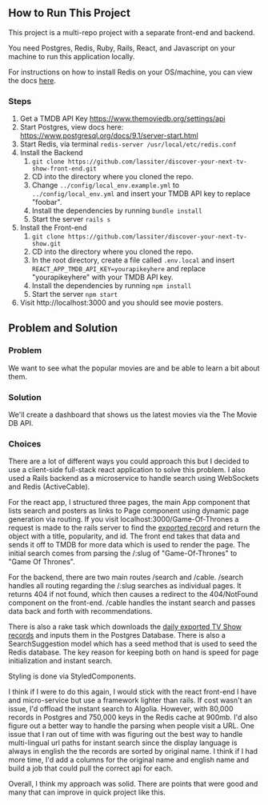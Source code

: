 ## How to Run This Project
This project is a multi-repo project with a separate front-end and backend.

You need Postgres, Redis, Ruby, Rails, React, and Javascript on your machine to run this application locally.

For instructions on how to install Redis on your OS/machine, you can view the docs [here]().

### Steps

1. Get a TMDB API Key https://www.themoviedb.org/settings/api
2. Start Postgres, view docs here: https://www.postgresql.org/docs/9.1/server-start.html
3. Start Redis, via terminal `redis-server /usr/local/etc/redis.conf`
4. Install the Backend
   1. `git clone https://github.com/lassiter/discover-your-next-tv-show-front-end.git`
   2. CD into the directory where you cloned the repo.
   3. Change `../config/local_env.example.yml` to `../config/local_env.yml` and insert your TMDB API key to replace "foobar".
   4. Install the dependencies by running `bundle install`
   5. Start the server `rails s`
5. Install the Front-end
   1. `git clone https://github.com/lassiter/discover-your-next-tv-show.git`
   2. CD into the directory where you cloned the repo.
   3. In the root directory, create a file called `.env.local` and insert `REACT_APP_TMDB_API_KEY=yourapikeyhere` and replace "yourapikeyhere" with your TMDB API key.
   4. Install the dependencies by running `npm install`
   5. Start the server `npm start`
6. Visit http://localhost:3000 and you should see movie posters.


## Problem and Solution
### Problem
We want to see what the popular movies are and be able to learn a bit about them.
### Solution
We'll create a dashboard that shows us the latest movies via the The Movie DB API.

### Choices
There are a lot of different ways you could approach this but I decided to use a client-side full-stack react application to solve this problem. I also used a Rails backend as a microservice to handle search using WebSockets and Redis (ActiveCable).

For the react app, I structured three pages, the main App component that lists search and posters as links to Page component using dynamic page generation via routing. If you visit localhost:3000/Game-Of-Thrones a request is made to the rails server to find the [exported record](https://developers.themoviedb.org/3/getting-started/daily-file-exports) and return the object with a title, popularity, and id. The front end takes that data and sends it off to TMDB for more data which is used to render the page. The initial search comes from parsing the /:slug of "Game-Of-Thrones" to "Game Of Thrones".

For the backend, there are two main routes /search and /cable. /search handles all routing regarding the /:slug searches as individual pages. It returns 404 if not found, which then causes a redirect to the 404/NotFound component on the front-end. /cable handles the instant search and passes data back and forth with recommendations.

There is also a rake task which downloads the [daily exported TV Show records](https://developers.themoviedb.org/3/getting-started/daily-file-exports) and inputs them in the Postgres Database. There is also a SearchSuggestion model which has a seed method that is used to seed the Redis database. The key reason for keeping both on hand is speed for page initialization and instant search.

Styling is done via StyledComponents.

I think if I were to do this again, I would stick with the react front-end I have and micro-service but use a framework lighter than rails. If cost wasn't an issue, I'd offload the instant search to Algolia. However, with 80,000 records in Postgres and 750,000 keys in the Redis cache at 900mb. I'd also figure out a better way to handle the parsing when people visit a URL. One issue that I ran out of time with was figuring out the best way to handle multi-lingual url paths for instant search since the display language is always in english the the records are sorted by original name. I think if I had more time, I'd add a columns for the original name and english name and build a job that could pull the correct api for each.

Overall, I think my approach was solid. There are points that were good and many that can improve in quick project like this.
